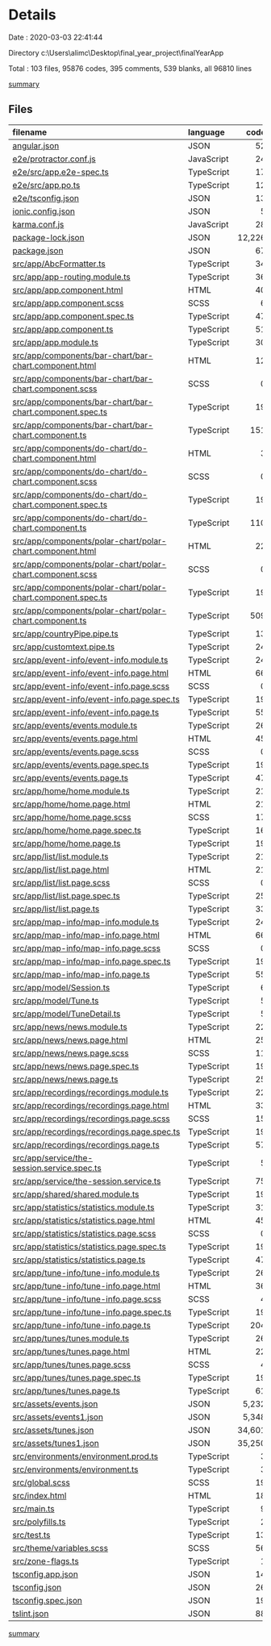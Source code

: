 # Details

Date : 2020-03-03 22:41:44

Directory c:\Users\alimc\Desktop\final_year_project\finalYearApp

Total : 103 files,  95876 codes, 395 comments, 539 blanks, all 96810 lines

[summary](results.md)

## Files
| filename | language | code | comment | blank | total |
| :--- | :--- | ---: | ---: | ---: | ---: |
| [angular.json](/angular.json) | JSON | 52 | 144 | 0 | 196 |
| [e2e/protractor.conf.js](/e2e/protractor.conf.js) | JavaScript | 24 | 2 | 3 | 29 |
| [e2e/src/app.e2e-spec.ts](/e2e/src/app.e2e-spec.ts) | TypeScript | 17 | 0 | 3 | 20 |
| [e2e/src/app.po.ts](/e2e/src/app.po.ts) | TypeScript | 12 | 0 | 4 | 16 |
| [e2e/tsconfig.json](/e2e/tsconfig.json) | JSON | 13 | 0 | 1 | 14 |
| [ionic.config.json](/ionic.config.json) | JSON | 5 | 0 | 1 | 6 |
| [karma.conf.js](/karma.conf.js) | JavaScript | 28 | 2 | 2 | 32 |
| [package-lock.json](/package-lock.json) | JSON | 12,226 | 0 | 1 | 12,227 |
| [package.json](/package.json) | JSON | 67 | 0 | 1 | 68 |
| [src/app/AbcFormatter.ts](/src/app/AbcFormatter.ts) | TypeScript | 34 | 3 | 9 | 46 |
| [src/app/app-routing.module.ts](/src/app/app-routing.module.ts) | TypeScript | 36 | 0 | 8 | 44 |
| [src/app/app.component.html](/src/app/app.component.html) | HTML | 40 | 13 | 9 | 62 |
| [src/app/app.component.scss](/src/app/app.component.scss) | SCSS | 6 | 0 | 2 | 8 |
| [src/app/app.component.spec.ts](/src/app/app.component.spec.ts) | TypeScript | 47 | 0 | 12 | 59 |
| [src/app/app.component.ts](/src/app/app.component.ts) | TypeScript | 51 | 0 | 5 | 56 |
| [src/app/app.module.ts](/src/app/app.module.ts) | TypeScript | 30 | 0 | 3 | 33 |
| [src/app/components/bar-chart/bar-chart.component.html](/src/app/components/bar-chart/bar-chart.component.html) | HTML | 12 | 0 | 0 | 12 |
| [src/app/components/bar-chart/bar-chart.component.scss](/src/app/components/bar-chart/bar-chart.component.scss) | SCSS | 0 | 0 | 1 | 1 |
| [src/app/components/bar-chart/bar-chart.component.spec.ts](/src/app/components/bar-chart/bar-chart.component.spec.ts) | TypeScript | 19 | 0 | 7 | 26 |
| [src/app/components/bar-chart/bar-chart.component.ts](/src/app/components/bar-chart/bar-chart.component.ts) | TypeScript | 151 | 0 | 11 | 162 |
| [src/app/components/do-chart/do-chart.component.html](/src/app/components/do-chart/do-chart.component.html) | HTML | 3 | 0 | 1 | 4 |
| [src/app/components/do-chart/do-chart.component.scss](/src/app/components/do-chart/do-chart.component.scss) | SCSS | 0 | 0 | 1 | 1 |
| [src/app/components/do-chart/do-chart.component.spec.ts](/src/app/components/do-chart/do-chart.component.spec.ts) | TypeScript | 19 | 0 | 6 | 25 |
| [src/app/components/do-chart/do-chart.component.ts](/src/app/components/do-chart/do-chart.component.ts) | TypeScript | 110 | 0 | 11 | 121 |
| [src/app/components/polar-chart/polar-chart.component.html](/src/app/components/polar-chart/polar-chart.component.html) | HTML | 22 | 0 | 1 | 23 |
| [src/app/components/polar-chart/polar-chart.component.scss](/src/app/components/polar-chart/polar-chart.component.scss) | SCSS | 0 | 0 | 1 | 1 |
| [src/app/components/polar-chart/polar-chart.component.spec.ts](/src/app/components/polar-chart/polar-chart.component.spec.ts) | TypeScript | 19 | 0 | 7 | 26 |
| [src/app/components/polar-chart/polar-chart.component.ts](/src/app/components/polar-chart/polar-chart.component.ts) | TypeScript | 509 | 1 | 30 | 540 |
| [src/app/countryPipe.pipe.ts](/src/app/countryPipe.pipe.ts) | TypeScript | 13 | 0 | 3 | 16 |
| [src/app/customtext.pipe.ts](/src/app/customtext.pipe.ts) | TypeScript | 24 | 0 | 4 | 28 |
| [src/app/event-info/event-info.module.ts](/src/app/event-info/event-info.module.ts) | TypeScript | 24 | 0 | 3 | 27 |
| [src/app/event-info/event-info.page.html](/src/app/event-info/event-info.page.html) | HTML | 66 | 1 | 7 | 74 |
| [src/app/event-info/event-info.page.scss](/src/app/event-info/event-info.page.scss) | SCSS | 0 | 0 | 1 | 1 |
| [src/app/event-info/event-info.page.spec.ts](/src/app/event-info/event-info.page.spec.ts) | TypeScript | 19 | 0 | 7 | 26 |
| [src/app/event-info/event-info.page.ts](/src/app/event-info/event-info.page.ts) | TypeScript | 55 | 1 | 15 | 71 |
| [src/app/events/events.module.ts](/src/app/events/events.module.ts) | TypeScript | 26 | 0 | 3 | 29 |
| [src/app/events/events.page.html](/src/app/events/events.page.html) | HTML | 45 | 43 | 4 | 92 |
| [src/app/events/events.page.scss](/src/app/events/events.page.scss) | SCSS | 0 | 0 | 1 | 1 |
| [src/app/events/events.page.spec.ts](/src/app/events/events.page.spec.ts) | TypeScript | 19 | 0 | 6 | 25 |
| [src/app/events/events.page.ts](/src/app/events/events.page.ts) | TypeScript | 47 | 40 | 20 | 107 |
| [src/app/home/home.module.ts](/src/app/home/home.module.ts) | TypeScript | 21 | 0 | 3 | 24 |
| [src/app/home/home.page.html](/src/app/home/home.page.html) | HTML | 21 | 0 | 5 | 26 |
| [src/app/home/home.page.scss](/src/app/home/home.page.scss) | SCSS | 17 | 3 | 5 | 25 |
| [src/app/home/home.page.spec.ts](/src/app/home/home.page.spec.ts) | TypeScript | 16 | 0 | 6 | 22 |
| [src/app/home/home.page.ts](/src/app/home/home.page.ts) | TypeScript | 19 | 1 | 7 | 27 |
| [src/app/list/list.module.ts](/src/app/list/list.module.ts) | TypeScript | 21 | 0 | 3 | 24 |
| [src/app/list/list.page.html](/src/app/list/list.page.html) | HTML | 21 | 5 | 2 | 28 |
| [src/app/list/list.page.scss](/src/app/list/list.page.scss) | SCSS | 0 | 0 | 2 | 2 |
| [src/app/list/list.page.spec.ts](/src/app/list/list.page.spec.ts) | TypeScript | 25 | 0 | 8 | 33 |
| [src/app/list/list.page.ts](/src/app/list/list.page.ts) | TypeScript | 33 | 4 | 3 | 40 |
| [src/app/map-info/map-info.module.ts](/src/app/map-info/map-info.module.ts) | TypeScript | 24 | 0 | 5 | 29 |
| [src/app/map-info/map-info.page.html](/src/app/map-info/map-info.page.html) | HTML | 66 | 1 | 7 | 74 |
| [src/app/map-info/map-info.page.scss](/src/app/map-info/map-info.page.scss) | SCSS | 0 | 0 | 1 | 1 |
| [src/app/map-info/map-info.page.spec.ts](/src/app/map-info/map-info.page.spec.ts) | TypeScript | 19 | 0 | 6 | 25 |
| [src/app/map-info/map-info.page.ts](/src/app/map-info/map-info.page.ts) | TypeScript | 55 | 1 | 15 | 71 |
| [src/app/model/Session.ts](/src/app/model/Session.ts) | TypeScript | 6 | 0 | 0 | 6 |
| [src/app/model/Tune.ts](/src/app/model/Tune.ts) | TypeScript | 5 | 0 | 1 | 6 |
| [src/app/model/TuneDetail.ts](/src/app/model/TuneDetail.ts) | TypeScript | 5 | 0 | 0 | 5 |
| [src/app/news/news.module.ts](/src/app/news/news.module.ts) | TypeScript | 22 | 0 | 5 | 27 |
| [src/app/news/news.page.html](/src/app/news/news.page.html) | HTML | 25 | 2 | 2 | 29 |
| [src/app/news/news.page.scss](/src/app/news/news.page.scss) | SCSS | 11 | 0 | 2 | 13 |
| [src/app/news/news.page.spec.ts](/src/app/news/news.page.spec.ts) | TypeScript | 19 | 0 | 6 | 25 |
| [src/app/news/news.page.ts](/src/app/news/news.page.ts) | TypeScript | 25 | 0 | 7 | 32 |
| [src/app/recordings/recordings.module.ts](/src/app/recordings/recordings.module.ts) | TypeScript | 22 | 0 | 5 | 27 |
| [src/app/recordings/recordings.page.html](/src/app/recordings/recordings.page.html) | HTML | 33 | 0 | 3 | 36 |
| [src/app/recordings/recordings.page.scss](/src/app/recordings/recordings.page.scss) | SCSS | 15 | 1 | 3 | 19 |
| [src/app/recordings/recordings.page.spec.ts](/src/app/recordings/recordings.page.spec.ts) | TypeScript | 19 | 0 | 6 | 25 |
| [src/app/recordings/recordings.page.ts](/src/app/recordings/recordings.page.ts) | TypeScript | 57 | 0 | 16 | 73 |
| [src/app/service/the-session.service.spec.ts](/src/app/service/the-session.service.spec.ts) | TypeScript | 5 | 0 | 4 | 9 |
| [src/app/service/the-session.service.ts](/src/app/service/the-session.service.ts) | TypeScript | 75 | 0 | 23 | 98 |
| [src/app/shared/shared.module.ts](/src/app/shared/shared.module.ts) | TypeScript | 19 | 0 | 4 | 23 |
| [src/app/statistics/statistics.module.ts](/src/app/statistics/statistics.module.ts) | TypeScript | 31 | 0 | 3 | 34 |
| [src/app/statistics/statistics.page.html](/src/app/statistics/statistics.page.html) | HTML | 45 | 0 | 8 | 53 |
| [src/app/statistics/statistics.page.scss](/src/app/statistics/statistics.page.scss) | SCSS | 0 | 0 | 1 | 1 |
| [src/app/statistics/statistics.page.spec.ts](/src/app/statistics/statistics.page.spec.ts) | TypeScript | 19 | 0 | 6 | 25 |
| [src/app/statistics/statistics.page.ts](/src/app/statistics/statistics.page.ts) | TypeScript | 47 | 0 | 15 | 62 |
| [src/app/tune-info/tune-info.module.ts](/src/app/tune-info/tune-info.module.ts) | TypeScript | 26 | 0 | 3 | 29 |
| [src/app/tune-info/tune-info.page.html](/src/app/tune-info/tune-info.page.html) | HTML | 36 | 0 | 8 | 44 |
| [src/app/tune-info/tune-info.page.scss](/src/app/tune-info/tune-info.page.scss) | SCSS | 4 | 0 | 0 | 4 |
| [src/app/tune-info/tune-info.page.spec.ts](/src/app/tune-info/tune-info.page.spec.ts) | TypeScript | 19 | 0 | 6 | 25 |
| [src/app/tune-info/tune-info.page.ts](/src/app/tune-info/tune-info.page.ts) | TypeScript | 204 | 5 | 31 | 240 |
| [src/app/tunes/tunes.module.ts](/src/app/tunes/tunes.module.ts) | TypeScript | 26 | 0 | 4 | 30 |
| [src/app/tunes/tunes.page.html](/src/app/tunes/tunes.page.html) | HTML | 22 | 18 | 1 | 41 |
| [src/app/tunes/tunes.page.scss](/src/app/tunes/tunes.page.scss) | SCSS | 4 | 0 | 2 | 6 |
| [src/app/tunes/tunes.page.spec.ts](/src/app/tunes/tunes.page.spec.ts) | TypeScript | 19 | 0 | 6 | 25 |
| [src/app/tunes/tunes.page.ts](/src/app/tunes/tunes.page.ts) | TypeScript | 61 | 0 | 12 | 73 |
| [src/assets/events.json](/src/assets/events.json) | JSON | 5,232 | 0 | 0 | 5,232 |
| [src/assets/events1.json](/src/assets/events1.json) | JSON | 5,348 | 0 | 0 | 5,348 |
| [src/assets/tunes.json](/src/assets/tunes.json) | JSON | 34,601 | 0 | 0 | 34,601 |
| [src/assets/tunes1.json](/src/assets/tunes1.json) | JSON | 35,250 | 0 | 0 | 35,250 |
| [src/environments/environment.prod.ts](/src/environments/environment.prod.ts) | TypeScript | 3 | 0 | 1 | 4 |
| [src/environments/environment.ts](/src/environments/environment.ts) | TypeScript | 3 | 11 | 3 | 17 |
| [src/global.scss](/src/global.scss) | SCSS | 19 | 17 | 9 | 45 |
| [src/index.html](/src/index.html) | HTML | 18 | 1 | 6 | 25 |
| [src/main.ts](/src/main.ts) | TypeScript | 9 | 0 | 4 | 13 |
| [src/polyfills.ts](/src/polyfills.ts) | TypeScript | 2 | 55 | 10 | 67 |
| [src/test.ts](/src/test.ts) | TypeScript | 13 | 4 | 4 | 21 |
| [src/theme/variables.scss](/src/theme/variables.scss) | SCSS | 56 | 12 | 11 | 79 |
| [src/zone-flags.ts](/src/zone-flags.ts) | TypeScript | 1 | 4 | 1 | 6 |
| [tsconfig.app.json](/tsconfig.app.json) | JSON | 14 | 0 | 1 | 15 |
| [tsconfig.json](/tsconfig.json) | JSON | 26 | 0 | 1 | 27 |
| [tsconfig.spec.json](/tsconfig.spec.json) | JSON | 19 | 0 | 1 | 20 |
| [tslint.json](/tslint.json) | JSON | 88 | 0 | 1 | 89 |

[summary](results.md)